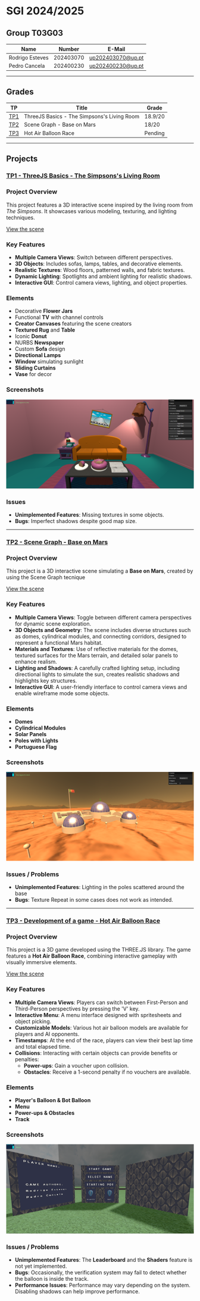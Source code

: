 # SGI 2024/2025

## Group T03G03
| Name             | Number    | E-Mail             |
| ---------------- | --------- | ------------------ |
| Rodrigo Esteves  | 202403070 | up202403070@up.pt  |
| Pedro Cancela    | 202400230 | up202400230@up.pt  |

----

## Grades

| TP   | Title                                      | Grade   | 
|------|--------------------------------------------|---------|
| [TP1](#tp1---threejs-basics---the-simpsonss-living-room) | ThreeJS Basics - The Simpsons's Living Room | 18.9/20   |
| [TP2](#tp2---scene-graph---base-on-mars)         | Scene Graph - Base on Mars                | 18/20   |
| [TP3](#tp3---development-of-a-game---hot-air-balloon-race) | Hot Air Balloon Race                      | Pending |

----



## Projects

### [TP1 - ThreeJS Basics - The Simpsons's Living Room](tp1)

### Project Overview

This project features a 3D interactive scene inspired by the living room from *The Simpsons*. It showcases various modeling, texturing, and lighting techniques.

[View the scene](tp1/index.html)

### Key Features

- **Multiple Camera Views**: Switch between different perspectives.
- **3D Objects**: Includes sofas, lamps, tables, and decorative elements.
- **Realistic Textures**: Wood floors, patterned walls, and fabric textures.
- **Dynamic Lighting**: Spotlights and ambient lighting for realistic shadows.
- **Interactive GUI**: Control camera views, lighting, and object properties.

### Elements

- Decorative **Flower Jars**
- Functional **TV** with channel controls
- **Creator Canvases** featuring the scene creators
- **Textured Rug** and **Table**
- Iconic **Donut**
- NURBS **Newspaper**
- Custom **Sofa** design
- **Directional Lamps**
- **Window** simulating sunlight
- **Sliding Curtains**
- **Vase** for decor

### Screenshots
![Screenshots](./tp1/screenshots/Main.png)

### Issues

- **Unimplemented Features**: Missing textures in some objects.
- **Bugs**: Imperfect shadows despite good map size.

-----

### [TP2 - Scene Graph - Base on Mars](tp2)
### Project Overview
This project is a 3D interactive scene simulating a **Base on Mars**, created by using the Scene Graph tecnique

[View the scene](tp2/index.html)

### Key Features

- **Multiple Camera Views**: Toggle between different camera perspectives for dynamic scene exploration.
- **3D Objects and Geometry**: The scene includes diverse structures such as domes, cylindrical modules, and connecting corridors, designed to represent a functional Mars habitat.
- **Materials and Textures**: Use of reflective materials for the domes, textured surfaces for the Mars terrain, and detailed solar panels to enhance realism.
- **Lighting and Shadows**: A carefully crafted lighting setup, including directional lights to simulate the sun, creates realistic shadows and highlights key structures.
- **Interactive GUI**: A user-friendly interface to control camera views and enable wireframe mode some objects.

### Elements
  - **Domes**
  - **Cylindrical Modules**
  - **Solar Panels**
  - **Poles with Lights**
  - **Portuguese Flag**

### Screenshots
![Screenshot](./tp2/screenshots/screenshot1.png)

### Issues / Problems
- **Unimplemented Features**: Lighting in the poles scattered around the base
- **Bugs**: Texture Repeat in some cases does not work as intended.
----
### [TP3 - Development of a game - Hot Air Balloon Race](tp3)
### Project Overview

This project is a 3D game developed using the THREE.JS library. The game features a **Hot Air Balloon Race**, combining interactive gameplay with visually immersive elements.

[View the scene](tp3/index.html)

### Key Features

- **Multiple Camera Views**: Players can switch between First-Person and Third-Person perspectives by pressing the 'V' key.
- **Interactive Menu**: A menu interface designed with spritesheets and object picking.
- **Customizable Models**: Various hot air balloon models are available for players and AI opponents.
- **Timestamps**: At the end of the race, players can view their best lap time and total elapsed time.
- **Collisions**: Interacting with certain objects can provide benefits or penalties:
  - **Power-ups**: Gain a voucher upon collision.
  - **Obstacles**: Receive a 1-second penalty if no vouchers are available.

### Elements

  - **Player's Balloon & Bot Balloon** 
  - **Menu**
  - **Power-ups & Obstacles**
  - **Track**

### Screenshots
![Screenshots1](./tp3/screenshots/1.png)

### Issues / Problems

- **Unimplemented Features**: The **Leaderboard** and the **Shaders** feature is not yet implemented.
- **Bugs**: Occasionally, the verification system may fail to detect whether the balloon is inside the track.
- **Performance Issues**: Performance may vary depending on the system. Disabling shadows can help improve performance.
